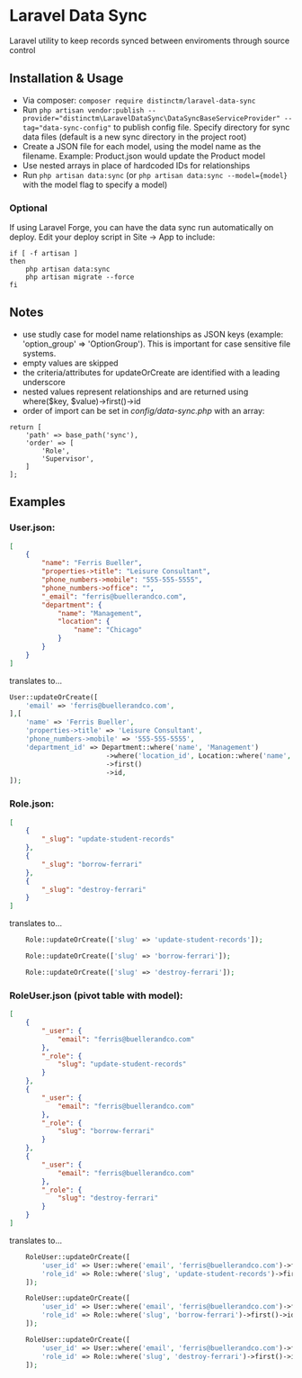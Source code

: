 # Laravel Data Sync

Laravel utility to keep records synced between enviroments through source control

## Installation & Usage
- Via composer: `composer require distinctm/laravel-data-sync`
- Run `php artisan vendor:publish --provider="distinctm\LaravelDataSync\DataSyncBaseServiceProvider" --tag="data-sync-config"` to publish config file. Specify directory for sync data files (default is a new sync directory in the project root)
- Create a JSON file for each model, using the model name as the filename. Example: Product.json would update the Product model
- Use nested arrays in place of hardcoded IDs for relationships
- Run `php artisan data:sync` (or `php artisan data:sync --model={model}` with the model flag to specify a model)

### Optional
If using Laravel Forge, you can have the data sync run automatically on deploy. Edit your deploy script in Site -> App to include:
```
if [ -f artisan ]
then
    php artisan data:sync
    php artisan migrate --force
fi
```

## Notes
- use studly case for model name relationships as JSON keys (example: 'option_group' => 'OptionGroup'). This is important for case sensitive file systems.
- empty values are skipped
- the criteria/attributes for updateOrCreate are identified with a leading underscore
- nested values represent relationships and are returned using where($key, $value)->first()->id
- order of import can be set in _config/data-sync.php_ with an array:
```
return [
    'path' => base_path('sync'),
    'order' => [
        'Role',
        'Supervisor',
    ]
];
```

## Examples
### User.json:
```json
[
    {
        "name": "Ferris Bueller",
        "properties->title": "Leisure Consultant",
        "phone_numbers->mobile": "555-555-5555",
        "phone_numbers->office": "",
        "_email": "ferris@buellerandco.com",
        "department": {
            "name": "Management",
            "location": {
                "name": "Chicago"
            }
        }
    }
]
```

translates to...

```php
User::updateOrCreate([
    'email' => 'ferris@buellerandco.com',
],[
    'name' => 'Ferris Bueller',
    'properties->title' => 'Leisure Consultant',
    'phone_numbers->mobile' => '555-555-5555',
    'department_id' => Department::where('name', 'Management')
                        ->where('location_id', Location::where('name', 'Chicago')->first()->id)
                        ->first()
                        ->id,
]);
```

### Role.json:
```json
[
    {
        "_slug": "update-student-records"
    },
    {
        "_slug": "borrow-ferrari"
    },
    {
        "_slug": "destroy-ferrari"
    }
]
```

translates to...

```php
    Role::updateOrCreate(['slug' => 'update-student-records']);

    Role::updateOrCreate(['slug' => 'borrow-ferrari']);

    Role::updateOrCreate(['slug' => 'destroy-ferrari']);
```

### RoleUser.json (pivot table with model):
```json
[
    {
        "_user": {
            "email": "ferris@buellerandco.com"
        },
        "_role": {
            "slug": "update-student-records"
        }
    },
    {
        "_user": {
            "email": "ferris@buellerandco.com"
        },
        "_role": {
            "slug": "borrow-ferrari"
        }
    },
    {
        "_user": {
            "email": "ferris@buellerandco.com"
        },
        "_role": {
            "slug": "destroy-ferrari"
        }
    }
]
```

translates to...

```php
    RoleUser::updateOrCreate([
        'user_id' => User::where('email', 'ferris@buellerandco.com')->first()->id,
        'role_id' => Role::where('slug', 'update-student-records')->first()->id,
    ]);

    RoleUser::updateOrCreate([
        'user_id' => User::where('email', 'ferris@buellerandco.com')->first()->id,
        'role_id' => Role::where('slug', 'borrow-ferrari')->first()->id,
    ]);

    RoleUser::updateOrCreate([
        'user_id' => User::where('email', 'ferris@buellerandco.com')->first()->id,
        'role_id' => Role::where('slug', 'destroy-ferrari')->first()->id,
    ]);

```